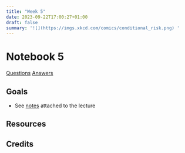 ```yaml
---
title: "Week 5"
date: 2023-09-22T17:00:27+01:00
draft: false
summary: '![](https://imgs.xkcd.com/comics/conditional_risk.png) '
---
```


# Notebook 5



<!-- {{< figure src="https://imgs.xkcd.com/comics/matrix_transform.png" width="500" attr="Attribution: *xkcd 184*">}} -->

[Questions](/Question_sheets/Week_5_questions.html)             [Answers](/Answer_sheets/Week_5_answers.html)

## Goals 

- See [notes](/content/lectures/all_lectures.md) attached to the lecture


## Resources




## Credits
